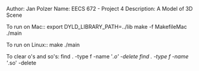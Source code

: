 Author: Jan Polzer
Name: EECS 672 - Project 4
Description: A Model of 3D Scene

To run on Mac::
export DYLD_LIBRARY_PATH=../lib
make -f MakefileMac
./main 


To run on Linux::
make
./main 


To clear o's and so's:
find . -type f -name '*.o' -delete
find . -type f -name '*.so' -delete



